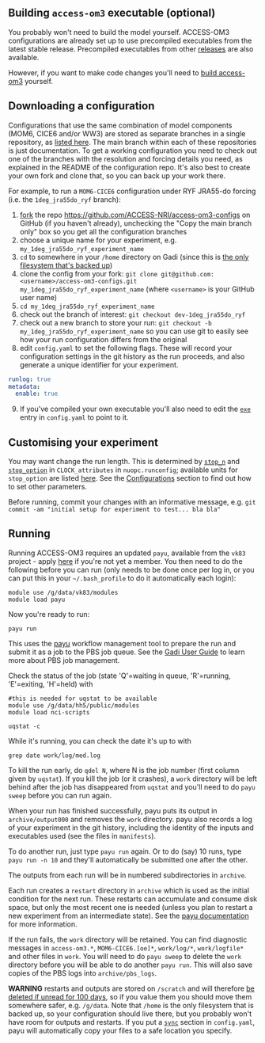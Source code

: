 ## Building `access-om3` executable (optional)

You probably won't need to build the model yourself. ACCESS-OM3 configurations are already set up to use precompiled executables from the latest stable release. Precompiled executables from other [releases](https://github.com/COSIMA/access-om3/wiki/Releases) are also available.

However, if you want to make code changes you'll need to [build access-om3](https://github.com/COSIMA/access-om3/wiki/Building) yourself.


## Downloading a configuration

Configurations that use the same combination of model components (MOM6, CICE6 and/or WW3) are stored as separate branches in a single repository, as [listed here](https://github.com/COSIMA/access-om3/wiki/Configurations).
The main branch within each of these repositories is just documentation. To get a working configuration you need to check out one of the branches with the resolution and forcing details you need, as explained in the README of the configuration repo. It's also best to create your own fork and clone that, so you can back up your work there.

For example, to run a `MOM6-CICE6` configuration under RYF JRA55-do forcing (i.e. the `1deg_jra55do_ryf` branch):
1. [fork](https://docs.github.com/en/get-started/quickstart/fork-a-repo) the repo https://github.com/ACCESS-NRI/access-om3-configs on GitHub (if you haven't already), unchecking the "Copy the main branch only" box so you get all the configuration branches
2. choose a unique name for your experiment, e.g. `my_1deg_jra55do_ryf_experiment_name`
3. `cd` to somewhere in your `/home` directory on Gadi (since this is [the only filesystem that's backed up](https://opus.nci.org.au/pages/viewpage.action?pageId=90308816))
4. clone the config from your fork: `git clone git@github.com:<username>/access-om3-configs.git my_1deg_jra55do_ryf_experiment_name` (where `<username>` is your GitHub user name)
5. `cd my_1deg_jra55do_ryf_experiment_name`
6. check out the branch of interest: `git checkout dev-1deg_jra55do_ryf`
7. check out a new branch to store your run: `git checkout -b my_1deg_jra55do_ryf_experiment_name` so you can use git to easily see how your run configuration differs from the original
8. edit `config.yaml` to set the following flags. These will record your configuration settings in the git history as the run proceeds, and also generate a unique identifier for your experiment.
```yaml
runlog: true
metadata:
  enable: true
```
9. If you've compiled your own executable you'll also need to edit the [`exe`](https://github.com/search?q=repo%3AACCESS-NRI%2Faccess-om3-configs+path%3Adoc%2Fconfig.yaml+exe:&type=code) entry in `config.yaml` to point to it.

## Customising your experiment
You may want change the run length. This is determined by [`stop_n`](https://github.com/search?q=repo%3AACCESS-NRI%2Faccess-om3-configs+path%3Adoc%2Fnuopc.runconfig+stop_n&type=code) and [`stop_option`](https://github.com/search?q=repo%3AACCESS-NRI%2Faccess-om3-configs+path%3Adoc%2Fnuopc.runconfig+stop_option&type=code) in `CLOCK_attributes` in `nuopc.runconfig`; available units for `stop_option` are listed [here](https://escomp.github.io/CMEPS/versions/master/html/generic.html).
See the [Configurations](https://github.com/COSIMA/access-om3/wiki/Configurations) section to find out how to set other parameters.

Before running, commit your changes with an informative message, e.g. `git commit -am "initial setup for experiment to test... bla bla"`

## Running

Running ACCESS-OM3 requires an updated `payu`, available from the `vk83` project - apply [here](https://my.nci.org.au/mancini/project/vk83) if you're not yet a member. You then need to do the following before you can run (only needs to be done once per log in, or you can put this in your `~/.bash_profile` to do it automatically each login):
```
module use /g/data/vk83/modules
module load payu
```

Now you're ready to run:
```
payu run
```

This uses the [payu](https://github.com/payu-org/payu) workflow management tool to prepare the run and submit it as a job to the PBS job queue. See the [Gadi User Guide](https://opus.nci.org.au/display/Help/Gadi+User+Guide) to learn more about PBS job management.

Check the status of the job (state 'Q'=waiting in queue, 'R'=running, 'E'=exiting, 'H'=held) with
```
#this is needed for uqstat to be available 
module use /g/data/hh5/public/modules
module load nci-scripts

uqstat -c
```

While it's running, you can check the date it's up to with
```
grep date work/log/med.log
```

To kill the run early, do `qdel N`, where N is the job number (first column given by `uqstat`). If you kill the job (or it crashes), a `work` directory will be left behind after the job has disappeared from `uqstat` and you'll need to do `payu sweep` before you can run again.

When your run has finished successfully, payu puts its output in `archive/output000` and removes the `work` directory. payu also records a log of your experiment in the git history, including the identity of the inputs and executables used (see the files in `manifests`).

To do another run, just type `payu run` again. Or to do (say) 10 runs, type `payu run -n 10` and they'll automatically be submitted one after the other.

The outputs from each run will be in numbered subdirectories in `archive`.

Each run creates a `restart` directory in `archive` which is used as the initial condition for the next run. These restarts can accumulate and consume disk space, but only the most recent one is needed (unless you plan to restart a new experiment from an intermediate state).
See the [payu documentation](http://payu.readthedocs.io/en/latest) for more information.

If the run fails, the `work` directory will be retained. You can find diagnostic messages in `access-om3.*`, `MOM6-CICE6.[oe]*`, `work/log/*`, `work/logfile*` and other files in `work`. You will need to do `payu sweep` to delete the `work` directory before you will be able to do another `payu run`. This will also save copies of the PBS logs into `archive/pbs_logs`.

**WARNING** restarts and outputs are stored on `/scratch` and will therefore [be deleted if unread for 100 days](https://opus.nci.org.au/pages/viewpage.action?pageId=156434436), so if you value them you should move them somewhere safer, e.g. `/g/data`. Note that `/home` is the only filesystem that is backed up, so your configuration should live there, but you probably won't have room for outputs and restarts.
If you put a [`sync`](https://payu.readthedocs.io/en/latest/config.html#postprocessing) section in `config.yaml`, payu will automatically copy your files to a safe location you specify.